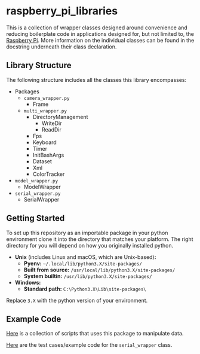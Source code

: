 # raspberry_pi_libraries

This is a collection of wrapper classes designed around convenience and reducing boilerplate code in applications designed for, but not limited to, the [Raspberry Pi](https://www.raspberrypi.com/). More information on the individual classes can be found in the docstring underneath their class declaration.

## Library Structure

The following structure includes all the classes this library encompasses:

+ Packages
    + `camera_wrapper.py`
        + Frame
    + `multi_wrapper.py`
        + DirectoryManagement
            + WriteDir
            + ReadDir
        + Fps
        + Keyboard
        + Timer
        + InitBashArgs
        + Dataset
        + Xml
        + ColorTracker
+ `model_wrapper.py`
    + ModelWrapper
+ `serial_wrapper.py`
    + SerialWrapper

## Getting Started

To set up this repository as an importable package in your python environment clone it into the directory that matches your platform. The right directory for you will depend on how you originally installed python.

+ **Unix** (includes Linux and macOS, which are Unix-based)**:**
    + **Pyenv:** `~/.local/lib/python3.X/site-packages/`
    + **Built from source:** `/usr/local/lib/python3.X/site-packages/`
    + **System builtin:** `/usr/lib/python3.X/site-packages/`
+ **Windows:**
    + **Standard path:** `C:\Python3.X\Lib\site-packages\`

Replace `3.X` with the python version of your environment.

## Example Code

[Here](https://gitlab.com/rohand2412/opencv-capture-data-for-ml) is a collection of scripts that uses this package to manipulate data.

[Here](https://gitlab.com/rohand2412/raspberry-pi-hardware-interfaces) are the test cases/example code for the `serial_wrapper` class.